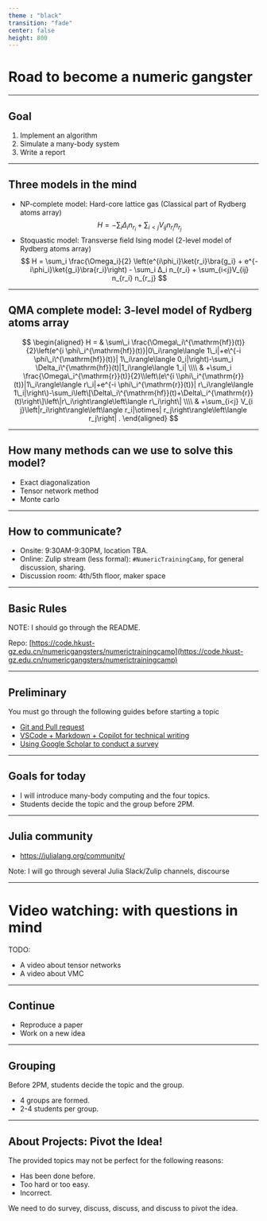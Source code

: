 ```yaml
---
theme : "black"
transition: "fade"
center: false
height: 800
---
```

<style>
    .reveal h1, .reveal h2, .reveal h3, .reveal h4, .reveal h5 {
                  text-transform: none;
		  }
    .reveal p {
        text-align: left;
    }
    .reveal ul {
        display: block;
    }
    .reveal ol {
        display: block;
    }
    .reveal p:has(> img){
        text-align: center;
    }
    h3 {
        border-bottom: 2px solid yellow;
        padding: 10px;
    }
</style>

# Road to become a numeric gangster

---

## Goal

1. Implement an algorithm
2. Simulate a many-body system
3. Write a report

---

## Three models in the mind

- NP-complete model: Hard-core lattice gas (Classical part of Rydberg atoms array)
    $$
    H = - \sum_i Δ_i n_{r_i} + \sum_{i<j}V_{ij} n_{r_i} n_{r_j}
    $$
- Stoquastic model: Transverse field Ising model (2-level model of Rydberg atoms array)
    $$
    H = \sum_i \frac{\Omega_i}{2} \left(e^{i\phi_i}\ket{r_i}\bra{g_i} + e^{-i\phi_i}\ket{g_i}\bra{r_i}\right) - \sum_i Δ_i n_{r_i} + \sum_{i<j}V_{ij} n_{r_i} n_{r_j}
    $$

---

## QMA complete model: 3-level model of Rydberg atoms array

$$
\begin{aligned} 
    H = & \sum\_i \frac{\Omega\_i\^{\mathrm{hf}}(t)}{2}\left(e^{i \phi\_i^{\mathrm{hf}}(t)}|0\_i\rangle\langle 1\_i|+e\^{-i \phi\_i\^{\mathrm{hf}}(t)}| 1\_i\rangle\langle 0_i|\right)-\sum_i \Delta_i\^{\mathrm{hf}}(t)|1_i\rangle\langle 1_i| \\\\
    & +\sum_i \frac{\Omega\_i^{\mathrm{r}}(t)}{2}\\left\(e\^{i \\phi\_i^{\mathrm{r}}(t)}|1\_i\rangle\langle r\_i|+e^{-i \phi\_i^{\mathrm{r}}(t)}| r\_i\rangle\langle 1\_i|\right\)-\sum_i\left\[\Delta\_i\^{\mathrm{hf}}(t)+\Delta\_i^{\mathrm{r}}(t)\right\]\left\|r\_i\right\rangle\left\langle r\_i\right\| \\\\
    & +\sum_{i<j} V_{i j}\left|r_i\right\rangle\left\langle r_i|\otimes| r_j\right\rangle\left\langle r_j\right| .
\end{aligned}
$$

---

## How many methods can we use to solve this model?
- Exact diagonalization
- Tensor network method
- Monte carlo

---

## How to communicate?

- Onsite: 9:30AM-9:30PM, location TBA.
- Online: Zulip stream (less formal): `#NumericTrainingCamp`, for general discussion, sharing.
- Discussion room: 4th/5th floor, maker space

---

## Basic Rules

NOTE: I should go through the README.

Repo: [https://code.hkust-gz.edu.cn/numericgangsters/numerictrainingcamp](https://code.hkust-gz.edu.cn/numericgangsters/numerictrainingcamp)

---

## Preliminary

You must go through the following guides before starting a topic

- [Git and Pull request](https://book.jinguo-group.science/stable/chap1/git/)
- [VSCode + Markdown + Copilot for technical writing](guides/report-writing.md)
- [Using Google Scholar to conduct a survey](guides/conduct-survey.md)

---

## Goals for today

- I will introduce many-body computing and the four topics.
- Students decide the topic and the group before 2PM.

---

## Julia community

- https://julialang.org/community/

Note: I will go through several Julia Slack/Zulip channels, discourse

---

# Video watching: with questions in mind

TODO:
- A video about tensor networks
- A video about VMC

---

## Continue

- Reproduce a paper
- Work on a new idea

---

## Grouping

Before 2PM, students decide the topic and the group.

- 4 groups are formed.
- 2-4 students per group.

---

## About Projects: Pivot the Idea!
The provided topics may not be perfect for the following reasons:
- Has been done before.
- Too hard or too easy.
- Incorrect.

We need to do survey, discuss, discuss, and discuss to pivot the idea.
